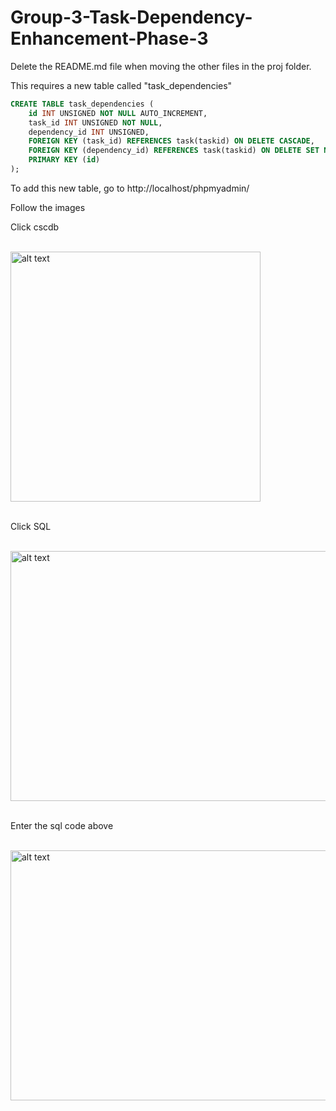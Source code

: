 # Group-3-Task-Dependency-Enhancement-Phase-3

Delete the README.md file when moving the other files in the proj folder. 

This requires a new table called "task_dependencies"

```sql
CREATE TABLE task_dependencies (
    id INT UNSIGNED NOT NULL AUTO_INCREMENT,
    task_id INT UNSIGNED NOT NULL,
    dependency_id INT UNSIGNED,
    FOREIGN KEY (task_id) REFERENCES task(taskid) ON DELETE CASCADE,
    FOREIGN KEY (dependency_id) REFERENCES task(taskid) ON DELETE SET NULL,
    PRIMARY KEY (id)
);
```

To add this new table, go to http://localhost/phpmyadmin/

Follow the images

Click cscdb
<br>
<p><p>
<br>
<img src="https://cdn.discordapp.com/attachments/1028895750819692616/1101260952642519110/image.png" alt="alt text" width="400" height="400">
<br>
<p><p>
<br>
Click SQL
<br>
<p><p>
<br>
<img src="https://cdn.discordapp.com/attachments/1028895750819692616/1101261089464922112/image.png" alt="alt text" width="1000" height="400">
<br>
<p><p>
<br>
Enter the sql code above
<br>
<p><p>
<br>
<img src="https://cdn.discordapp.com/attachments/1028895750819692616/1101261278049222706/image.png" alt="alt text" width="1000" height="400">    
    
    
    
    
    
   


